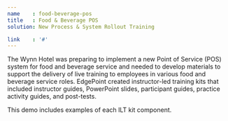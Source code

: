 ```yaml
---
name    : food-beverage-pos
title   : Food & Beverage POS
solution: New Process & System Rollout Training

link    : '#'
---
```

The Wynn Hotel was preparing to implement a new Point of Service (POS) system for food and beverage service and needed to develop materials to support the delivery of live training to employees in various food and beverage service roles. EdgePoint created instructor-led training kits that included instructor guides, PowerPoint slides, participant guides, practice activity guides, and post-tests.

This demo includes examples of each ILT kit component.
